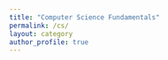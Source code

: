 ```yaml
---
title: "Computer Science Fundamentals"
permalink: /cs/
layout: category
author_profile: true
---
```

